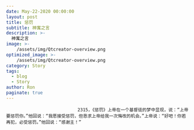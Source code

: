```yaml
---
date: May-22-2020 00:00:00
layout: post
title: 惩罚
subtitle: 神寓之言
description: >-
  神寓之言
image: >-
    /assets/img/Qtcreator-overview.png
optimized_image: >-
    /assets/img/Qtcreator-overview.png
category: Story
tags:
  - blog
  - Story
author: Ron
paginate: true
---
```


							　　2315，《惩罚》上帝在一个基督徒的梦中显现，说：“上帝要惩罚你。”他回说：“我愿接受惩罚，但恳求上帝给我一次悔改的机会。”上帝说：“好吧！你若再犯，必受惩罚。”他回说：“感谢主！”
							
							
						